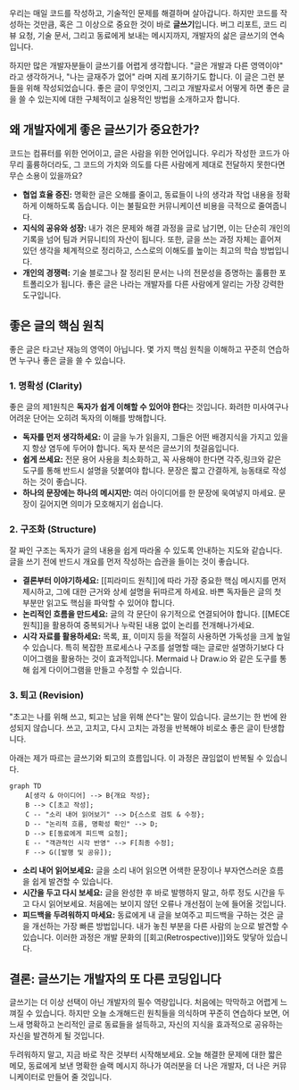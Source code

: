 우리는 매일 코드를 작성하고, 기술적인 문제를 해결하며 살아갑니다. 하지만 코드를 작성하는 것만큼, 혹은 그 이상으로 중요한 것이 바로 **글쓰기**입니다. 버그 리포트, 코드 리뷰 요청, 기술 문서, 그리고 동료에게 보내는 메시지까지, 개발자의 삶은 글쓰기의 연속입니다.

하지만 많은 개발자분들이 글쓰기를 어렵게 생각합니다. "글은 개발과 다른 영역이야" 라고 생각하거나, "나는 글재주가 없어" 라며 지레 포기하기도 합니다. 이 글은 그런 분들을 위해 작성되었습니다. 좋은 글이 무엇인지, 그리고 개발자로서 어떻게 하면 좋은 글을 쓸 수 있는지에 대한 구체적이고 실용적인 방법을 소개하고자 합니다.

## 왜 개발자에게 좋은 글쓰기가 중요한가?

코드는 컴퓨터를 위한 언어이고, 글은 사람을 위한 언어입니다. 우리가 작성한 코드가 아무리 훌륭하더라도, 그 코드의 가치와 의도를 다른 사람에게 제대로 전달하지 못한다면 무슨 소용이 있을까요?

- **협업 효율 증진:** 명확한 글은 오해를 줄이고, 동료들이 나의 생각과 작업 내용을 정확하게 이해하도록 돕습니다. 이는 불필요한 커뮤니케이션 비용을 극적으로 줄여줍니다.
- **지식의 공유와 성장:** 내가 겪은 문제와 해결 과정을 글로 남기면, 이는 단순히 개인의 기록을 넘어 팀과 커뮤니티의 자산이 됩니다. 또한, 글을 쓰는 과정 자체는 흩어져 있던 생각을 체계적으로 정리하고, 스스로의 이해도를 높이는 최고의 학습 방법입니다.
- **개인의 경쟁력:** 기술 블로그나 잘 정리된 문서는 나의 전문성을 증명하는 훌륭한 포트폴리오가 됩니다. 좋은 글은 나라는 개발자를 다른 사람에게 알리는 가장 강력한 도구입니다.

## 좋은 글의 핵심 원칙

좋은 글은 타고난 재능의 영역이 아닙니다. 몇 가지 핵심 원칙을 이해하고 꾸준히 연습하면 누구나 좋은 글을 쓸 수 있습니다.

### 1. 명확성 (Clarity)

좋은 글의 제1원칙은 **독자가 쉽게 이해할 수 있어야 한다**는 것입니다. 화려한 미사여구나 어려운 단어는 오히려 독자의 이해를 방해합니다.

- **독자를 먼저 생각하세요:** 이 글을 누가 읽을지, 그들은 어떤 배경지식을 가지고 있을지 항상 염두에 두어야 합니다. 독자 분석은 글쓰기의 첫걸음입니다.
- **쉽게 쓰세요:** 전문 용어 사용을 최소화하고, 꼭 사용해야 한다면 각주,링크와 같은 도구를 통해 반드시 설명을 덧붙여야 합니다. 문장은 짧고 간결하게, 능동태로 작성하는 것이 좋습니다.
- **하나의 문장에는 하나의 메시지만:** 여러 아이디어를 한 문장에 욱여넣지 마세요. 문장이 길어지면 의미가 모호해지기 쉽습니다.

### 2. 구조화 (Structure)

잘 짜인 구조는 독자가 글의 내용을 쉽게 따라올 수 있도록 안내하는 지도와 같습니다. 글을 쓰기 전에 반드시 개요를 먼저 작성하는 습관을 들이는 것이 좋습니다.

- **결론부터 이야기하세요:** [[피라미드 원칙]]에 따라 가장 중요한 핵심 메시지를 먼저 제시하고, 그에 대한 근거와 상세 설명을 뒤따르게 하세요. 바쁜 독자들은 글의 첫 부분만 읽고도 핵심을 파악할 수 있어야 합니다.
- **논리적인 흐름을 만드세요:** 글의 각 문단이 유기적으로 연결되어야 합니다. [[MECE 원칙]]을 활용하여 중복되거나 누락된 내용 없이 논리를 전개해나가세요.
- **시각 자료를 활용하세요:** 목록, 표, 이미지 등을 적절히 사용하면 가독성을 크게 높일 수 있습니다. 특히 복잡한 프로세스나 구조를 설명할 때는 글로만 설명하기보다 다이어그램을 활용하는 것이 효과적입니다. Mermaid 나 Draw.io 와 같은 도구를 통해 쉽게 다이어그램을 만들고 수정할 수 있습니다.

### 3. 퇴고 (Revision)

"초고는 나를 위해 쓰고, 퇴고는 남을 위해 쓴다"는 말이 있습니다. 글쓰기는 한 번에 완성되지 않습니다. 쓰고, 고치고, 다시 고치는 과정을 반복해야 비로소 좋은 글이 탄생합니다.

아래는 제가 따르는 글쓰기와 퇴고의 흐름입니다. 이 과정은 끊임없이 반복될 수 있습니다.

```mermaid
graph TD
    A[생각 & 아이디어] --> B{개요 작성};
    B --> C[초고 작성];
    C -- "소리 내어 읽어보기" --> D{스스로 검토 & 수정};
    D -- "논리적 흐름, 명확성 확인" --> D;
    D --> E[동료에게 피드백 요청];
    E -- "객관적인 시각 반영" --> F[최종 수정];
    F --> G([발행 및 공유]);
```

- **소리 내어 읽어보세요:** 글을 소리 내어 읽으면 어색한 문장이나 부자연스러운 흐름을 쉽게 발견할 수 있습니다.
- **시간을 두고 다시 보세요:** 글을 완성한 후 바로 발행하지 말고, 하루 정도 시간을 두고 다시 읽어보세요. 처음에는 보이지 않던 오류나 개선점이 눈에 들어올 것입니다.
- **피드백을 두려워하지 마세요:** 동료에게 내 글을 보여주고 피드백을 구하는 것은 글을 개선하는 가장 빠른 방법입니다. 내가 놓친 부분을 다른 사람의 눈으로 발견할 수 있습니다. 이러한 과정은 개발 문화의 [[회고(Retrospective)]]와도 맞닿아 있습니다.

## 결론: 글쓰기는 개발자의 또 다른 코딩입니다

글쓰기는 더 이상 선택이 아닌 개발자의 필수 역량입니다. 처음에는 막막하고 어렵게 느껴질 수 있습니다. 하지만 오늘 소개해드린 원칙들을 의식하며 꾸준히 연습하다 보면, 어느새 명확하고 논리적인 글로 동료들을 설득하고, 자신의 지식을 효과적으로 공유하는 자신을 발견하게 될 것입니다.

두려워하지 말고, 지금 바로 작은 것부터 시작해보세요. 오늘 해결한 문제에 대한 짧은 메모, 동료에게 보낸 명확한 슬랙 메시지 하나가 여러분을 더 나은 개발자, 더 나은 커뮤니케이터로 만들어 줄 것입니다.